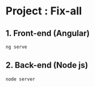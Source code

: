 # Project : Fix-all

## 1. Front-end (Angular)
    ng serve
    
## 2. Back-end (Node js)
    node server
